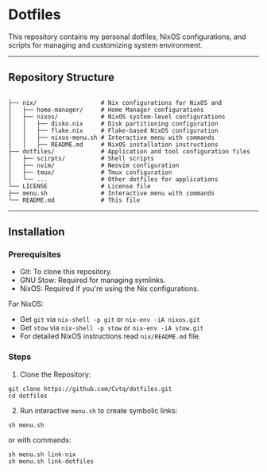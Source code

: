 # Dotfiles

This repository contains my personal dotfiles, NixOS configurations, and scripts for managing and customizing system environment.

---

## Repository Structure

```plaintext

├── nix/                  # Nix configurations for NixOS and
│   ├── home-manager/     # Home Manager configurations
│   ├── nixos/            # NixOS system-level configurations
│   │   ├── disko.nix     # Disk partitioning configuration
│   │   ├── flake.nix     # Flake-based NixOS configuration
│   │   ├── nixos-menu.sh # Interactive menu with commands
│   │   ├── README.md     # NixOS installation instructions
├── dotfiles/             # Application and tool configuration files
│   ├── scirpts/          # Shell scripts
│   ├── nvim/             # Neovim configuration
│   ├── tmux/             # Tmux configuration
│   └── ...               # Other dotfiles for applications
└── LICENSE               # License file
├── menu.sh               # Interactive menu with commands
└── README.md             # This file
```

---

## Installation

### Prerequisites

* Git: To clone this repository.
* GNU Stow: Required for managing symlinks.
* NixOS: Required if you're using the Nix configurations.

For NixOS:

* Get ```git``` via ```nix-shell -p git``` or ```nix-env -iA nixos.git```
* Get ```stow``` via ```nix-shell -p stow``` or ```nix-env -iA stow.git```
* For detailed NixOS instructions read ```nix/README.md``` file.

### Steps

1. Clone the Repository:

```console
git clone https://github.com/Cvtq/dotfiles.git
cd dotfiles
```

2. Run interactive ```menu.sh``` to create symbolic links:

```console
sh menu.sh
```

or with commands:

```console
sh menu.sh link-nix
sh menu.sh link-dotfiles
```